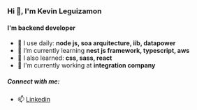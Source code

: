 ### Hi 👋, I'm Kevin Leguizamon
#### I'm backend developer

- 💬 I use daily: **node js, soa arquitecture, iib, datapower**
- 🌱 I’m currently learning **nest js framework, typescript, aws**
- 🌿 I also learned: **css, sass, react**
- 🏢 I'm currently working at **integration company**

##### Connect with me:

- 📫 [Linkedin](https://www.linkedin.com/in/kleguizamon)
